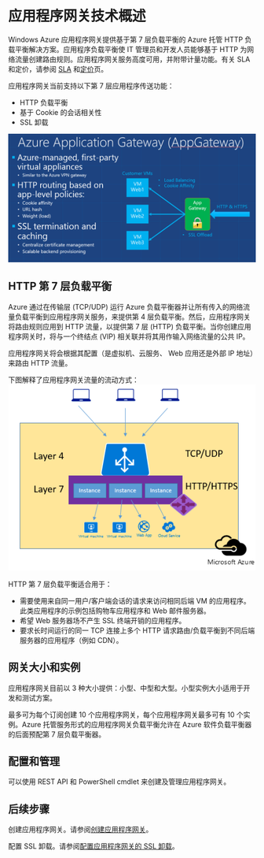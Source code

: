 <properties 
   pageTitle="应用程序网关简介 | Windows Azure"
   description="此页提供第 7 层负载平衡的应用程序网关服务概述，包括网关的大小、HTTP 负载平衡、基于 Cookie 的会话相关性和 SSL 卸载。"
   documentationCenter="na"
   services="application-gateway"
   authors="cherylmc"
   manager="jdial"
   editor="tysonn"/>
<tags 
   ms.service="application-gateway" 
   ms.date="06/24/2015"
   wacn.date="01/21/2016"/>

# 应用程序网关技术概述 


Windows Azure 应用程序网关提供基于第 7 层负载平衡的 Azure 托管 HTTP 负载平衡解决方案。应用程序负载平衡使 IT 管理员和开发人员能够基于 HTTP 为网络流量创建路由规则。应用程序网关服务高度可用，并附带计量功能。有关 SLA 和定价，请参阅 [SLA](/support/legal/sla) 和[定价](/home/features/application-gateway/#price)页。

应用程序网关当前支持以下第 7 层应用程序传送功能：

- HTTP 负载平衡
- 基于 Cookie 的会话相关性
- SSL 卸载

![应用程序网关](./media/application-gateway-introduction/appgateway1.png)

## HTTP 第 7 层负载平衡

Azure 通过在传输层 (TCP/UDP) 运行 Azure 负载平衡器并让所有传入的网络流量负载平衡到应用程序网关服务，来提供第 4 层负载平衡。然后，应用程序网关将路由规则应用到 HTTP 流量，以提供第 7 层 (HTTP) 负载平衡。当你创建应用程序网关时，将与一个终结点 (VIP) 相关联并将其用作输入网络流量的公共 IP。

应用程序网关将会根据其配置（是虚拟机、云服务、 Web 应用还是外部 IP 地址）来路由 HTTP 流量。

下图解释了应用程序网关流量的流动方式：![应用程序网关 2](./media/application-gateway-introduction/appgateway2.png)

HTTP 第 7 层负载平衡适合用于：


- 需要使用来自同一用户/客户端会话的请求来访问相同后端 VM 的应用程序。此类应用程序的示例包括购物车应用程序和 Web 邮件服务器。
- 希望 Web 服务器场不产生 SSL 终端开销的应用程序。
- 要求长时间运行的同一 TCP 连接上多个 HTTP 请求路由/负载平衡到不同后端服务器的应用程序（例如 CDN）。

## 网关大小和实例

应用程序网关目前以 3 种大小提供：小型、中型和大型。小型实例大小适用于开发和测试方案。

最多可为每个订阅创建 10 个应用程序网关，每个应用程序网关最多可有 10 个实例。Azure 托管服务形式的应用程序网关负载平衡允许在 Azure 软件负载平衡器的后面预配第 7 层负载平衡器。

## 配置和管理

可以使用 REST API 和 PowerShell cmdlet 来创建及管理应用程序网关。

## 后续步骤

创建应用程序网关。请参阅[创建应用程序网关](/documentation/articles/application-gateway-create-gateway)。

配置 SSL 卸载。请参阅[配置应用程序网关的 SSL 卸载](/documentation/articles/application-gateway-ssl)。

<!---HONumber=69-->